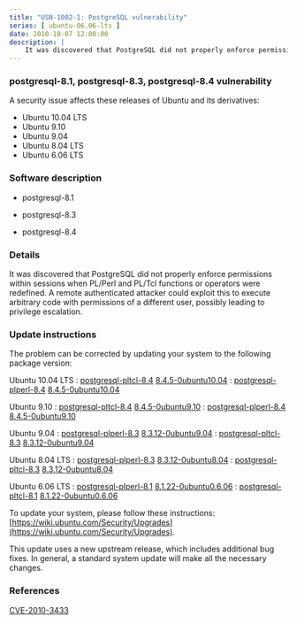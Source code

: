```yaml
---
title: "USN-1002-1: PostgreSQL vulnerability"
series: [ ubuntu-06.06-lts ]
date: 2010-10-07 12:00:00
description: |
    It was discovered that PostgreSQL did not properly enforce permissions within sessions when PL/Perl and PL/Tcl functions or operators were redefined. A remote authenticated attacker could exploit this to execute arbitrary code with permissions of a different user, possibly leading to privilege escalation. 
--- 
```

 
### postgresql-8.1, postgresql-8.3, postgresql-8.4 vulnerability

A security issue affects these releases of Ubuntu and its derivatives:

* Ubuntu 10.04 LTS
* Ubuntu 9.10
* Ubuntu 9.04
* Ubuntu 8.04 LTS
* Ubuntu 6.06 LTS

### Software description

* postgresql-8.1 

* postgresql-8.3 

* postgresql-8.4 

### Details

It was discovered that PostgreSQL did not properly enforce permissions within sessions when PL/Perl and PL/Tcl functions or operators were redefined. A remote authenticated attacker could exploit this to execute arbitrary code with permissions of a different user, possibly leading to privilege escalation. 

### Update instructions

The problem can be corrected by updating your system to the following package version:

Ubuntu 10.04 LTS
 : [postgresql-pltcl-8.4](https://launchpad.net/ubuntu/+source/postgresql-8.4) <span> [8.4.5-0ubuntu10.04](https://launchpad.net/ubuntu/+source/postgresql-8.4/8.4.5-0ubuntu10.04) </span> 
 : [postgresql-plperl-8.4](https://launchpad.net/ubuntu/+source/postgresql-8.4) <span> [8.4.5-0ubuntu10.04](https://launchpad.net/ubuntu/+source/postgresql-8.4/8.4.5-0ubuntu10.04) </span> 

Ubuntu 9.10
 : [postgresql-pltcl-8.4](https://launchpad.net/ubuntu/+source/postgresql-8.4) <span> [8.4.5-0ubuntu9.10](https://launchpad.net/ubuntu/+source/postgresql-8.4/8.4.5-0ubuntu9.10) </span> 
 : [postgresql-plperl-8.4](https://launchpad.net/ubuntu/+source/postgresql-8.4) <span> [8.4.5-0ubuntu9.10](https://launchpad.net/ubuntu/+source/postgresql-8.4/8.4.5-0ubuntu9.10) </span> 

Ubuntu 9.04
 : [postgresql-plperl-8.3](https://launchpad.net/ubuntu/+source/postgresql-8.3) <span> [8.3.12-0ubuntu9.04](https://launchpad.net/ubuntu/+source/postgresql-8.3/8.3.12-0ubuntu9.04) </span> 
 : [postgresql-pltcl-8.3](https://launchpad.net/ubuntu/+source/postgresql-8.3) <span> [8.3.12-0ubuntu9.04](https://launchpad.net/ubuntu/+source/postgresql-8.3/8.3.12-0ubuntu9.04) </span> 

Ubuntu 8.04 LTS
 : [postgresql-plperl-8.3](https://launchpad.net/ubuntu/+source/postgresql-8.3) <span> [8.3.12-0ubuntu8.04](https://launchpad.net/ubuntu/+source/postgresql-8.3/8.3.12-0ubuntu8.04) </span> 
 : [postgresql-pltcl-8.3](https://launchpad.net/ubuntu/+source/postgresql-8.3) <span> [8.3.12-0ubuntu8.04](https://launchpad.net/ubuntu/+source/postgresql-8.3/8.3.12-0ubuntu8.04) </span> 

Ubuntu 6.06 LTS
 : [postgresql-plperl-8.1](https://launchpad.net/ubuntu/+source/postgresql-8.1) <span> [8.1.22-0ubuntu0.6.06](https://launchpad.net/ubuntu/+source/postgresql-8.1/8.1.22-0ubuntu0.6.06) </span> 
 : [postgresql-pltcl-8.1](https://launchpad.net/ubuntu/+source/postgresql-8.1) <span> [8.1.22-0ubuntu0.6.06](https://launchpad.net/ubuntu/+source/postgresql-8.1/8.1.22-0ubuntu0.6.06) </span> 

To update your system, please follow these instructions: [https://wiki.ubuntu.com/Security/Upgrades](https://wiki.ubuntu.com/Security/Upgrades).

This update uses a new upstream release, which includes additional bug fixes. In general, a standard system update will make all the necessary changes. 

### References

 [CVE-2010-3433](http://people.ubuntu.com/~ubuntu-security/cve/CVE-2010-3433)
 
